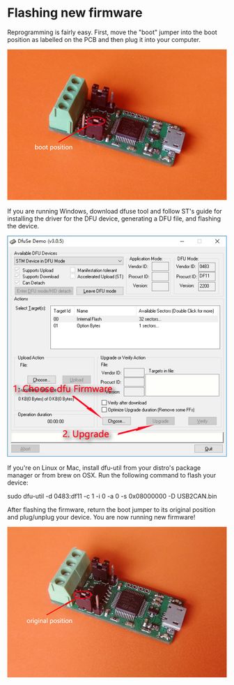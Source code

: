 # Flashing new firmware #

Reprogramming is fairly easy. First, move the "boot" jumper into the boot position as labelled on the PCB and then plug it into your computer.

![BOOT POSITION](resources/B1-850.jpg)

If you are running Windows, download dfuse tool and follow ST's guide for installing the driver for the DFU device, generating a DFU file, and flashing the device.

![Upgrade](resources/Upgrade.jpg)

If you're on Linux or Mac, install dfu-util from your distro's package manager or from brew on OSX. Run the following command to flash your device:

sudo dfu-util -d 0483:df11 -c 1 -i 0 -a 0 -s 0x08000000 -D USB2CAN.bin

After flashing the firmware, return the boot jumper to its original position and plug/unplug your device. You are now running new firmware!

![Original POSITION](resources/N1-850.jpg)
